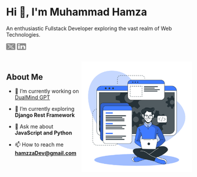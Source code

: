 <h1 align="left">Hi 👋, I'm Muhammad Hamza</h1>
<p align="left">An enthusiastic Fullstack Developer exploring the vast realm of Web Technologies.</p>

<p align="left">
<a href="https://twitter.com/hamzzaDev" target="blank"><img align="center" src="assets/twitter-x.svg" alt="hamzzaDev" height="18" width="25" /></a>
<a href="https://linkedin.com/in/hamzzaDev" target="blank"><img align="center" src="assets/linkedin.svg" alt="hamzzaDev" height="18" width="25" /></a>
</p>
<br/>

<img align="right" alt="SVG" src="assets/developer.svg" width="300px"/>


## About Me
- 🔭 I’m currently working on [DualMind GPT](https://dualmind-gpt.vercel.app/)

- 🌱 I’m currently exploring **Django Rest Framework**

- 💬 Ask me about **JavaScript and Python**

- 📫 How to reach me **hamzzaDev@gmail.com**


<br/>


